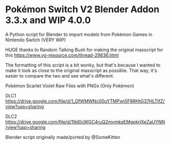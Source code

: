 # Pokémon Switch V2 Blender Addon 3.3.x and WIP 4.0.0
A Python script for Blender to import models from Pokémon Games in Nintendo Switch (VERY WIP)

HUGE thanks to Random Talking Bush for making the original maxscript for this
https://www.vg-resource.com/thread-29836.html

The formatting of this script is a bit wonky, but that's because I wanted to make it
look as close to the original maxscript as possible.
That way, it's easier to compare the two and see what's different.

Pokémon Scarlet Violet Raw Files with PNGs (Only Pokémon)

DLC1 https://drive.google.com/file/d/1_GfWMWNc00uYTMPxn5F8RHtG37HLTlfZ/view?usp=sharing

DLC2 https://drive.google.com/file/d/19d0cWGC4ruQ2mvmkqEMgpkrlXeZaUYNN/view?usp=sharing

Blender script originally made/ported by @SomeKitten 
